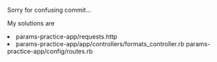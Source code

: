 Sorry for confusing commit...

My solutions are 
  <li>params-practice-app/requests.http<li>
  params-practice-app/app/controllers/formats_controller.rb
  params-practice-app/config/routes.rb
